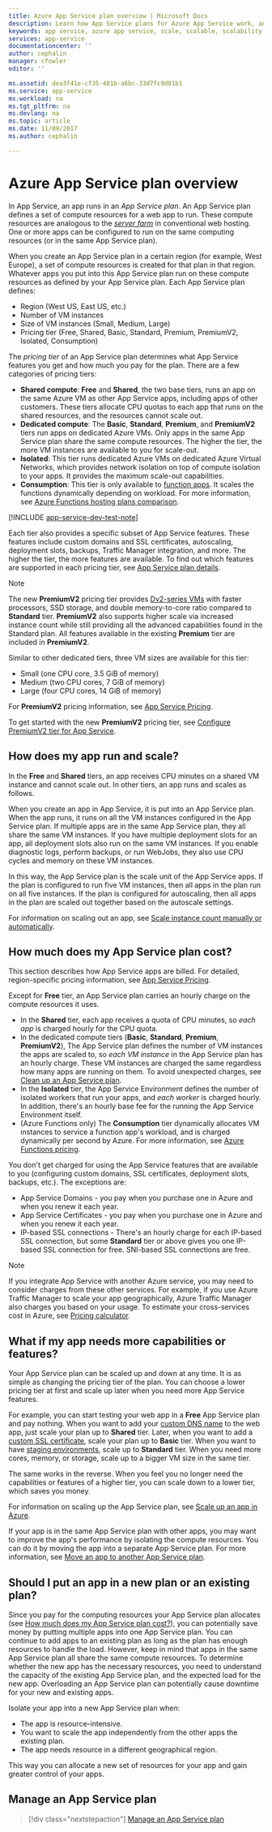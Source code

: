 ```yaml
---
title: Azure App Service plan overview | Microsoft Docs
description: Learn how App Service plans for Azure App Service work, and how they benefit your management experience.
keywords: app service, azure app service, scale, scalable, scalability, app service plan, app service cost
services: app-service
documentationcenter: ''
author: cephalin
manager: cfowler
editor: ''

ms.assetid: dea3f41e-cf35-481b-a6bc-33d7fc9d01b1
ms.service: app-service
ms.workload: na
ms.tgt_pltfrm: na
ms.devlang: na
ms.topic: article
ms.date: 11/09/2017
ms.author: cephalin

---
```

# Azure App Service plan overview

In App Service, an app runs in an _App Service plan_. An App Service plan defines a set of compute resources for a web app to run. These compute resources are analogous to the [_server farm_](https://wikipedia.org/wiki/Server_farm) in conventional web hosting. One or more apps can be configured to run on the same computing resources (or in the same App Service plan).

When you create an App Service plan in a certain region (for example, West Europe), a set of compute resources is created for that plan in that region. Whatever apps you put into this App Service plan run on these compute resources as defined by your App Service plan. Each App Service plan defines:

- Region (West US, East US, etc.)
- Number of VM instances
- Size of VM instances (Small, Medium, Large)
- Pricing tier (Free, Shared, Basic, Standard, Premium, PremiumV2, Isolated, Consumption)

The _pricing tier_ of an App Service plan determines what App Service features you get and how much you pay for the plan. There are a few categories of pricing tiers:

- **Shared compute**: **Free** and **Shared**, the two base tiers, runs an app on the same Azure VM as other App Service apps, including apps of other customers. These tiers allocate CPU quotas to each app that runs on the shared resources, and the resources cannot scale out.
- **Dedicated compute**: The **Basic**, **Standard**, **Premium**, and **PremiumV2** tiers run apps on dedicated Azure VMs. Only apps in the same App Service plan share the same compute resources. The higher the tier, the more VM instances are available to you for scale-out.
- **Isolated**: This tier runs dedicated Azure VMs on dedicated Azure Virtual Networks, which provides network isolation on top of compute isolation to your apps. It provides the maximum scale-out capabilities.
- **Consumption**: This tier is only available to [function apps](../azure-functions/functions-overview.md). It scales the functions dynamically depending on workload. For more information, see [Azure Functions hosting plans comparison](../azure-functions/functions-scale.md).

[!INCLUDE [app-service-dev-test-note](../../includes/app-service-dev-test-note.md)]

Each tier also provides a specific subset of App Service features. These features include custom domains and SSL certificates, autoscaling, deployment slots, backups, Traffic Manager integration, and more. The higher the tier, the more features are available. To find out which features are supported in each pricing tier, see [App Service plan details](https://azure.microsoft.com/pricing/details/app-service/plans/).

<a name="new-pricing-tier-premiumv2"></a>


> [!NOTE]
> The new **PremiumV2** pricing tier provides [Dv2-series VMs](../virtual-machines/windows/sizes-general.md#dv2-series) with faster processors, SSD storage, and double memory-to-core ratio compared to **Standard** tier. **PremiumV2** also supports higher scale via increased instance count while still providing all the advanced capabilities found in the Standard plan. All features available in the existing **Premium** tier are included in **PremiumV2**.
>
> Similar to other dedicated tiers, three VM sizes are available for this tier:
>
> - Small (one CPU core, 3.5 GiB of memory) 
> - Medium (two CPU cores, 7 GiB of memory) 
> - Large (four CPU cores, 14 GiB of memory)  
>
> For **PremiumV2** pricing information, see [App Service Pricing](https://azure.microsoft.com/pricing/details/app-service/).
>
> To get started with the new **PremiumV2** pricing tier, see [Configure PremiumV2 tier for App Service](app-service-configure-premium-tier.md).

## How does my app run and scale?

In the **Free** and **Shared** tiers, an app receives CPU minutes on a shared VM instance and cannot scale out. In other tiers, an app runs and scales as follows.

When you create an app in App Service, it is put into an App Service plan. When the app runs, it runs on all the VM instances configured in the App Service plan. If multiple apps are in the same App Service plan, they all share the same VM instances. If you have multiple deployment slots for an app, all deployment slots also run on the same VM instances. If you enable diagnostic logs, perform backups, or run WebJobs, they also use CPU cycles and memory on these VM instances.

In this way, the App Service plan is the scale unit of the App Service apps. If the plan is configured to run five VM instances, then all apps in the plan run on all five instances. If the plan is configured for autoscaling, then all apps in the plan are scaled out together based on the autoscale settings.

For information on scaling out an app, see [Scale instance count manually or automatically](../monitoring-and-diagnostics/insights-how-to-scale.md).

<a name="cost"></a>


## How much does my App Service plan cost?

This section describes how App Service apps are billed. For detailed, region-specific pricing information, see [App Service Pricing](https://azure.microsoft.com/pricing/details/app-service/).

Except for **Free** tier, an App Service plan carries an hourly charge on the compute resources it uses.

- In the **Shared** tier, each app receives a quota of CPU minutes, so _each app_ is charged hourly for the CPU quota.
- In the dedicated compute tiers (**Basic**, **Standard**, **Premium**, **PremiumV2**), The App Service plan defines the number of VM instances the apps are scaled to, so _each VM instance_ in the App Service plan has an hourly charge. These VM instances are charged the same regardless how many apps are running on them. To avoid unexpected charges, see [Clean up an App Service plan](app-service-plan-manage.md#delete).
- In the **Isolated** tier, the App Service Environment defines the number of isolated workers that run your apps, and _each worker_ is charged hourly. In addition, there's an hourly base fee for the running the App Service Environment itself. 
- (Azure Functions only) The **Consumption** tier dynamically allocates VM instances to service a function app's workload, and is charged dynamically per second by Azure. For more information, see [Azure Functions pricing](https://azure.microsoft.com/pricing/details/functions/).

You don't get charged for using the App Service features that are available to you (configuring custom domains, SSL certificates, deployment slots, backups, etc.). The exceptions are:

- App Service Domains - you pay when you purchase one in Azure and when you renew it each year.
- App Service Certificates - you pay when you purchase one in Azure and when you renew it each year.
- IP-based SSL connections - There's an hourly charge for each IP-based SSL connection, but some **Standard** tier or above gives you one IP-based SSL connection for free. SNI-based SSL connections are free.

> [!NOTE]
> If you integrate App Service with another Azure service, you may need to consider charges from these other services. For example, if you use Azure Traffic Manager to scale your app geographically, Azure Traffic Manager also charges you based on your usage. To estimate your cross-services cost in Azure, see [Pricing calculator](https://azure.microsoft.com/pricing/calculator/). 
>
>

## What if my app needs more capabilities or features?

Your App Service plan can be scaled up and down at any time. It is as simple as changing the pricing tier of the plan. You can choose a lower pricing tier at first and scale up later when you need more App Service features.

For example, you can start testing your web app in a **Free** App Service plan and pay nothing. When you want to add your [custom DNS name](app-service-web-tutorial-custom-domain.md) to the web app, just scale your plan up to **Shared** tier. Later, when you want to add a [custom SSL certificate](app-service-web-tutorial-custom-ssl.md), scale your plan up to **Basic** tier. When you want to have [staging environments](web-sites-staged-publishing.md), scale up to **Standard** tier. When you need more cores, memory, or storage, scale up to a bigger VM size in the same tier.

The same works in the reverse. When you feel you no longer need the capabilities or features of a higher tier, you can scale down to a lower tier, which saves you money.

For information on scaling up the App Service plan, see [Scale up an app in Azure](web-sites-scale.md).

If your app is in the same App Service plan with other apps, you may want to improve the app's performance by isolating the compute resources. You can do it by moving the app into a separate App Service plan. For more information, see [Move an app to another App Service plan](app-service-plan-manage.md#move).

## Should I put an app in a new plan or an existing plan?

Since you pay for the computing resources your App Service plan allocates (see [How much does my App Service plan cost?](#cost)), you can potentially save money by putting multiple apps into one App Service plan. You can continue to add apps to an existing plan as long as the plan has enough resources to handle the load. However, keep in mind that apps in the same App Service plan all share the same compute resources. To determine whether the new app has the necessary resources, you need to understand the capacity of the existing App Service plan, and the expected load for the new app. Overloading an App Service plan can potentially cause downtime for your new and existing apps.

Isolate your app into a new App Service plan when:

- The app is resource-intensive.
- You want to scale the app independently from the other apps the existing plan.
- The app needs resource in a different geographical region.

This way you can allocate a new set of resources for your app and gain greater control of your apps.

## Manage an App Service plan

> [!div class="nextstepaction"]
> [Manage an App Service plan](app-service-plan-manage.md)
